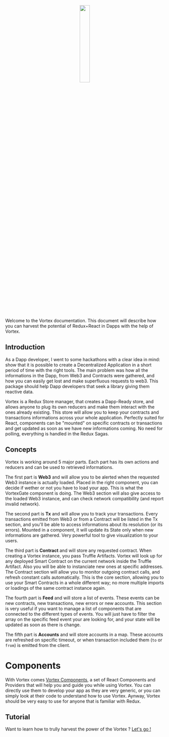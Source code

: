 <div align="center" >
<img width="25%" src="https://gitlab.com/FlexProject/vortex/raw/master/.assets/vortex.png">
</div>

Welcome to the Vortex documentation. This document will describe how you can harvest the potential of Redux+React in Dapps with the help of Vortex.

## Introduction

As a Dapp developer, I went to some hackathons with a clear idea in mind: show that it is possible to create a Decentralized Application in a short period of time with the right tools. The main problem was how all the informations in the Dapp, from Web3 and Contracts were gathered, and how you can easily get lost and make superfluous requests to web3. This package should help Dapp developers that seek a library giving them reactive data.

Vortex is a Redux Store manager, that creates a Dapp-Ready store, and allows anyone to plug its own reducers and make them interact with the ones already existing. This store will allow you to keep your contracts and transactions informations across your whole application. Perfectly suited for React, components can be "mounted" on specific contracts or transactions and get updated as soon as we have new informations coming. No need for polling, everything is handled in the Redux Sagas.

## Concepts

Vortex is working around 5 major parts. Each part has its own actions and reducers and can be used to retrieved informations.

The first part is **Web3** and will allow you to be alerted when the requested Web3 instance is actually loaded. Placed in the right component, you can decide if wether or not you have to load your app. This is what the VortexGate component is doing. The Web3 section will also give access to the loaded Web3 instance, and can check network compatibility (and report invalid network).

The second part is **Tx** and will allow you to track your transactions. Every transactions emitted from Web3 or from a Contract will be listed in the Tx section, and you'll be able to access informations about its resolution (or its errors). Mounted in a component, it will update its State only when new informations are gathered. Very powerful tool to give visualization to your users.

The third part is **Contract** and will store any requested contract. When creating a Vortex instance, you pass Truffle Artifacts. Vortex will look up for any deployed Smart Contract on the current network inside the Truffle Artifact. Also you will be able to instanciate new ones at specific addresses. The Contract section will allow you to monitor outgoing contract calls, and refresh constant calls automatically. This is the core section, allowing you to use your Smart Contracts in a whole different way; no more multiple imports or loadings of the same contract instance again.

The fourth part is **Feed** and will store a list of events. These events can be new contracts, new transactions, new errors or new accounts. This section is very useful if you want to manage a list of components that are connected to the different types of events. You will just have to filter the array on the specific feed event your are looking for, and your state will be updated as soon as there is change.

The fifth part is **Accounts** and will store accounts in a map. These accounts are refreshed on specific timeout, or when transaction included them (`to` or `from`) is emitted from the client.

# Components

With Vortex comes [Vortex Components](./tutorial.md#vortexgate), a set of React Components and Providers that will help you and guide you while using Vortex. You can directly use them to develop your app as they are very generic, or you can simply look at their code to understand how to use Vortex. Aynway, Vortex should be very easy to use for anyone that is familiar with Redux.

## Tutorial

Want to learn how to trully harvest the power of the Vortex ? [Let's go !](./tutorial.md)

